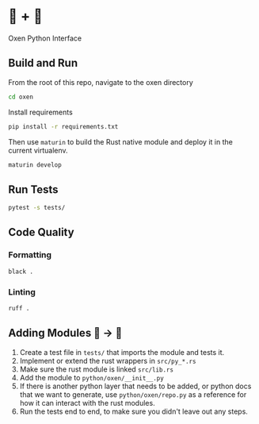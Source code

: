 # 🐂 + 🐍

Oxen Python Interface


## Build and Run

From the root of this repo, navigate to the oxen directory

```bash
cd oxen
```

Install requirements

```bash
pip install -r requirements.txt
```

Then use `maturin` to build the Rust native module and deploy it in the current virtualenv.

```bash
maturin develop
```

## Run Tests

```bash
pytest -s tests/
```

## Code Quality

### Formatting

```bash
black .
```

### Linting

```bash
ruff .
```

## Adding Modules 🦀 -> 🐍

1. Create a test file in `tests/` that imports the module and tests it.
2. Implement or extend the rust wrappers in `src/py_*.rs`
3. Make sure the rust module is linked `src/lib.rs`
4. Add the module to `python/oxen/__init__.py`
5. If there is another python layer that needs to be added, or python docs that we want to generate, use `python/oxen/repo.py` as a reference for how it can interact with the rust modules.
6. Run the tests end to end, to make sure you didn't leave out any steps.


